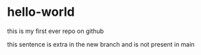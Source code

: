 # hello-world
this is my first ever repo on github

this sentence is extra in the new branch and is not present in main
